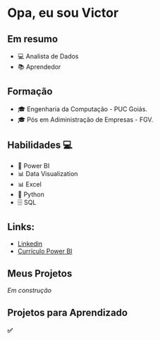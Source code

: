  # **Opa, eu sou Victor** 


## Em resumo 
* 💻 Analista de Dados
* 📚 Aprendedor

## Formação 
* 🎓 Engenharia da Computação - PUC Goiás.
* 🎓 Pós em Adiministração de Empresas - FGV.

## Habilidades 💻

* 🧮 Power BI
* 📊 Data Visualization
* 📊 Excel 
* 🐍 Python
* 🗄 SQL

## Links:

*  [Linkedin]( https://www.linkedin.com/in/victor-gomide/)
*  [Currículo Power BI](https://app.powerbi.com/view?r=eyJrIjoiMzA5OGQ2NmUtZmIyZS00NzFjLWI0NjItMWNkNGI2MzEyNzY1IiwidCI6IjMwMjJjNzRlLTIwZjAtNDdjMy04M2IwLWRjZjI5ZDQyNGMxZCJ9)


## **Meus Projetos**

*Em construção*

## **Projetos para Aprendizado**

#### :white_check_mark: 
